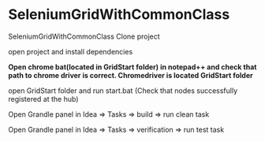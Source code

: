 # SeleniumGridWithCommonClass
SeleniumGridWithCommonClass
Clone project 

open project and install dependencies

<b>Open chrome bat(located in GridStart folder) in notepad++ and check that path to chrome driver is correct. Chromedriver is located GridStart folder</b>

open GridStart folder and run start.bat (Check that nodes successfully registered at the hub)

Open Grandle panel in Idea => Tasks => build => run clean task

Open Grandle panel in Idea => Tasks => verification => run test task
